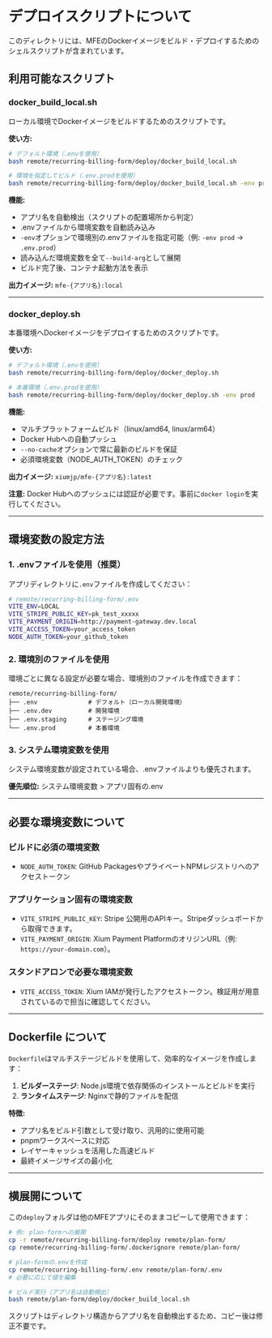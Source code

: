 # デプロイスクリプトについて

このディレクトリには、MFEのDockerイメージをビルド・デプロイするためのシェルスクリプトが含まれています。

## 利用可能なスクリプト

### docker_build_local.sh

ローカル環境でDockerイメージをビルドするためのスクリプトです。

**使い方:**
```bash
# デフォルト環境（.envを使用）
bash remote/recurring-billing-form/deploy/docker_build_local.sh

# 環境を指定してビルド（.env.prodを使用）
bash remote/recurring-billing-form/deploy/docker_build_local.sh -env prod
```

**機能:**
- アプリ名を自動検出（スクリプトの配置場所から判定）
- .envファイルから環境変数を自動読み込み
- `-env`オプションで環境別の.envファイルを指定可能（例: `-env prod` → `.env.prod`）
- 読み込んだ環境変数を全て`--build-arg`として展開
- ビルド完了後、コンテナ起動方法を表示

**出力イメージ:** `mfe-{アプリ名}:local`

---

### docker_deploy.sh

本番環境へDockerイメージをデプロイするためのスクリプトです。

**使い方:**
```bash
# デフォルト環境（.envを使用）
bash remote/recurring-billing-form/deploy/docker_deploy.sh

# 本番環境（.env.prodを使用）
bash remote/recurring-billing-form/deploy/docker_deploy.sh -env prod
```

**機能:**
- マルチプラットフォームビルド（linux/amd64, linux/arm64）
- Docker Hubへの自動プッシュ
- `--no-cache`オプションで常に最新のビルドを保証
- 必須環境変数（NODE_AUTH_TOKEN）のチェック

**出力イメージ:** `xiumjp/mfe-{アプリ名}:latest`

**注意:** Docker Hubへのプッシュには認証が必要です。事前に`docker login`を実行してください。

---

## 環境変数の設定方法

### 1. .envファイルを使用（推奨）

アプリディレクトリに`.env`ファイルを作成してください：

```bash
# remote/recurring-billing-form/.env
VITE_ENV=LOCAL
VITE_STRIPE_PUBLIC_KEY=pk_test_xxxxx
VITE_PAYMENT_ORIGIN=http://payment-gateway.dev.local
VITE_ACCESS_TOKEN=your_access_token
NODE_AUTH_TOKEN=your_github_token
```

### 2. 環境別のファイルを使用

環境ごとに異なる設定が必要な場合、環境別のファイルを作成できます：

```
remote/recurring-billing-form/
├── .env              # デフォルト（ローカル開発環境）
├── .env.dev          # 開発環境
├── .env.staging      # ステージング環境
└── .env.prod         # 本番環境
```

### 3. システム環境変数を使用

システム環境変数が設定されている場合、.envファイルよりも優先されます。

**優先順位:** システム環境変数 > アプリ固有の.env

---

## 必要な環境変数について

### ビルドに必須の環境変数

- `NODE_AUTH_TOKEN`: GitHub PackagesやプライベートNPMレジストリへのアクセストークン

### アプリケーション固有の環境変数

- `VITE_STRIPE_PUBLIC_KEY`: Stripe 公開用のAPIキー。Stripeダッシュボードから取得できます。
- `VITE_PAYMENT_ORIGIN`: Xium Payment PlatformのオリジンURL（例: `https://your-domain.com`）。

### スタンドアロンで必要な環境変数

- `VITE_ACCESS_TOKEN`: Xium IAMが発行したアクセストークン。検証用が用意されているので担当に確認してください。

---

## Dockerfile について

`Dockerfile`はマルチステージビルドを使用して、効率的なイメージを作成します：

1. **ビルダーステージ**: Node.js環境で依存関係のインストールとビルドを実行
2. **ランタイムステージ**: Nginxで静的ファイルを配信

**特徴:**
- アプリ名をビルド引数として受け取り、汎用的に使用可能
- pnpmワークスペースに対応
- レイヤーキャッシュを活用した高速ビルド
- 最終イメージサイズの最小化

---

## 横展開について

この`deploy`フォルダは他のMFEアプリにそのままコピーして使用できます：

```bash
# 例: plan-formへの展開
cp -r remote/recurring-billing-form/deploy remote/plan-form/
cp remote/recurring-billing-form/.dockerignore remote/plan-form/

# plan-formの.envを作成
cp remote/recurring-billing-form/.env remote/plan-form/.env
# 必要に応じて値を編集

# ビルド実行（アプリ名は自動検出）
bash remote/plan-form/deploy/docker_build_local.sh
```

スクリプトはディレクトリ構造からアプリ名を自動検出するため、コピー後は修正不要です。
